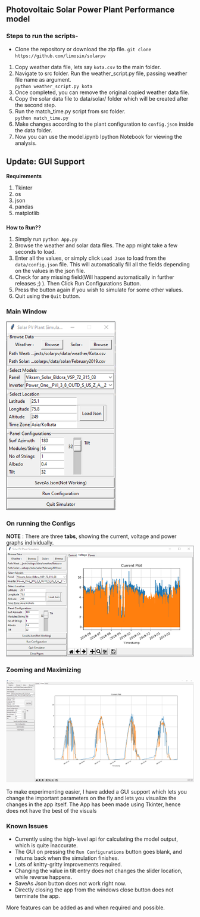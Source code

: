 ## Photovoltaic Solar Power Plant Performance model

### Steps to run the scripts-
- Clone the repository or download the zip file.
`git clone https://github.com/limosin/solarpv`
1. Copy weather data file, lets say `kota.csv` to the main folder.
2. Navigate to src folder. Run the weather_script.py file, passing weather file name as argument.<br>
      `python weather_script.py kota`
3. Once completed, you can remove the original copied weather data file.
4. Copy the solar data file to data/solar/ folder which will be created after the second step.
5. Run the match_time.py script from src folder.<br>
      `python match_time.py`
6. Make changes according to the plant configuration to `config.json` inside the data folder.
7. Now you can use the model.ipynb Ipython Notebook for viewing the analysis.

## Update: GUI Support
__Requirements__
1. Tkinter
2. os
3. json
4. pandas
5. matplotlib

###
__How to Run??__
1. Simply run `python App.py`
2. Browse the weather and solar data files. The app might take a few seconds to load.
3. Enter all the values, or simply click `Load Json` to load from the `data/config.json` file. This will automatically fill all the fields depending on the values in the json file.
4. Check for any missing field(Will happend automatically in further releases ;) ). Then Click Run Configurations Button.
5. Press the button  again if you wish to simulate for some other values.
6. Quit using the `Quit` button. 

### Main Window
![Main Window](/media/gui_main.png)

### On running the Configs
__NOTE__ : There are three __tabs__, showing the current, voltage and power graphs individually.
![Main Window](/media/gui_run1.png)

### Zooming and Maximizing
![Main Window](/media/gui_run2.png)

<p>To make experimenting easier, I have added a GUI support which lets you change the important parameters on the fly and lets you visualize the changes in the app itself. The App has been made using Tkinter, hence does not have the best of the visuals
      
### Known Issues
- Currently using the high-level api for calculating the model output, which is quite inaccurate.
- The GUI on pressing the `Run Configurations` button goes blank, and returns back when the simulation finishes.
- Lots of knitty-gritty improvements required.
- Changing the value in tilt entry does not changes the slider location, while reverse happens.
- SaveAs Json button does not work right now.
- Directly closing the app from the windows close button does not terminate the app.

More features can be added as and when required and possible.
